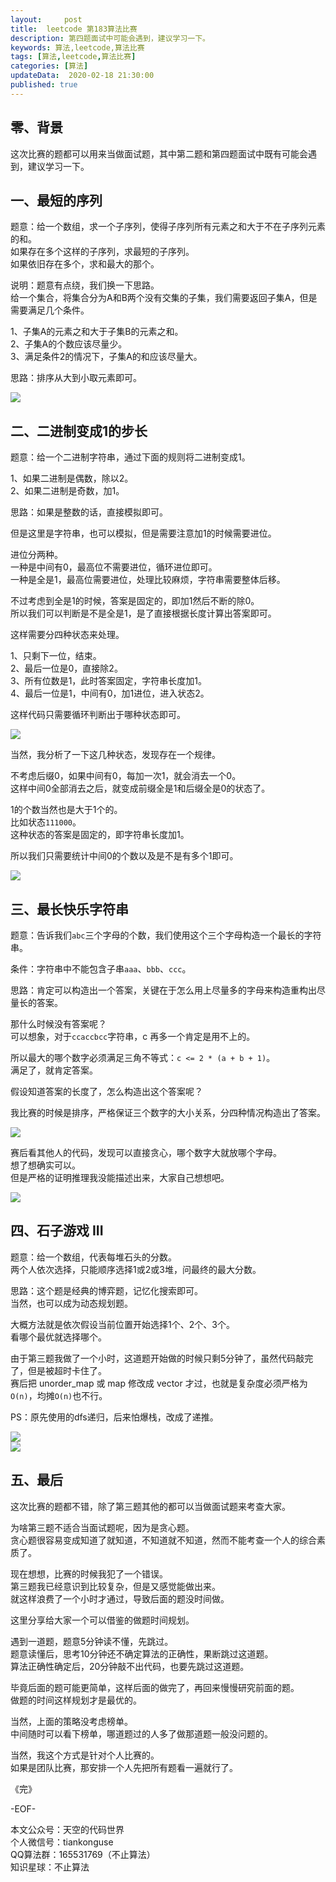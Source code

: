 ```yaml
---   
layout:     post  
title:  leetcode 第183算法比赛  
description: 第四题面试中可能会遇到，建议学习一下。  
keywords: 算法,leetcode,算法比赛  
tags: [算法,leetcode,算法比赛]    
categories: [算法]  
updateData:  2020-02-18 21:30:00  
published: true  
---  
```



## 零、背景  


这次比赛的题都可以用来当做面试题，其中第二题和第四题面试中既有可能会遇到，建议学习一下。  


## 一、最短的序列  


题意：给一个数组，求一个子序列，使得子序列所有元素之和大于不在子序列元素的和。  
如果存在多个这样的子序列，求最短的子序列。  
如果依旧存在多个，求和最大的那个。  


说明：题意有点绕，我们换一下思路。  
给一个集合，将集合分为A和B两个没有交集的子集，我们需要返回子集A，但是需要满足几个条件。  


1、子集A的元素之和大于子集B的元素之和。  
2、子集A的个数应该尽量少。  
3、满足条件2的情况下，子集A的和应该尽量大。  


思路：排序从大到小取元素即可。  



![](http://res2020.tiankonguse.com/images/2020/05/001.png)  


## 二、二进制变成1的步长  


题意：给一个二进制字符串，通过下面的规则将二进制变成1。  


1、如果二进制是偶数，除以2。  
2、如果二进制是奇数，加1。  


思路：如果是整数的话，直接模拟即可。  


但是这里是字符串，也可以模拟，但是需要注意加1的时候需要进位。  


进位分两种。  
一种是中间有0，最高位不需要进位，循环进位即可。  
一种是全是1，最高位需要进位，处理比较麻烦，字符串需要整体后移。  


不过考虑到全是1的时候，答案是固定的，即加1然后不断的除0。  
所以我们可以判断是不是全是1，是了直接根据长度计算出答案即可。  


这样需要分四种状态来处理。  


1、只剩下一位，结束。  
2、最后一位是0，直接除2。  
3、所有位数是1，此时答案固定，字符串长度加1。  
4、最后一位是1，中间有0，加1进位，进入状态2。  


这样代码只需要循环判断出于哪种状态即可。  


![](http://res2020.tiankonguse.com/images/2020/05/002.png)  


当然，我分析了一下这几种状态，发现存在一个规律。  


不考虑后缀0，如果中间有0，每加一次1，就会消去一个0。  
这样中间0全部消去之后，就变成前缀全是1和后缀全是0的状态了。  


1的个数当然也是大于1个的。  
比如状态`111000`。  
这种状态的答案是固定的，即字符串长度加1。  


所以我们只需要统计中间0的个数以及是不是有多个1即可。  


![](http://res2020.tiankonguse.com/images/2020/05/003.png)  



## 三、最长快乐字符串  


题意：告诉我们`abc`三个字母的个数，我们使用这个三个字母构造一个最长的字符串。  


条件：字符串中不能包含子串`aaa`、`bbb`、`ccc`。  


思路：肯定可以构造出一个答案，关键在于怎么用上尽量多的字母来构造重构出尽量长的答案。  


那什么时候没有答案呢？  
可以想象，对于`ccaccbcc`字符串，c 再多一个肯定是用不上的。  


所以最大的哪个数字必须满足三角不等式：`c <= 2 * (a + b + 1)`。  
满足了，就肯定答案。  


假设知道答案的长度了，怎么构造出这个答案呢？  


我比赛的时候是排序，严格保证三个数字的大小关系，分四种情况构造出了答案。  


![](http://res2020.tiankonguse.com/images/2020/05/005.png)  


赛后看其他人的代码，发现可以直接贪心，哪个数字大就放哪个字母。  
想了想确实可以。  
但是严格的证明推理我没能描述出来，大家自己想想吧。  


![](http://res2020.tiankonguse.com/images/2020/05/004.png)  


## 四、石子游戏 III  


题意：给一个数组，代表每堆石头的分数。  
两个人依次选择，只能顺序选择1或2或3堆，问最终的最大分数。  


思路：这个题是经典的博弈题，记忆化搜索即可。  
当然，也可以成为动态规划题。  


大概方法就是依次假设当前位置开始选择1个、2个、3个。  
看哪个最优就选择哪个。  



由于第三题我做了一个小时，这道题开始做的时候只剩5分钟了，虽然代码敲完了，但是被超时卡住了。  
赛后把 unorder\_map 或 map 修改成 vector 才过，也就是复杂度必须严格为`O(n)`，均摊`O(n)`也不行。  


PS：原先使用的dfs递归，后来怕爆栈，改成了递推。  


![](http://res2020.tiankonguse.com/images/2020/05/006.png)  
![](http://res2020.tiankonguse.com/images/2020/05/007.png)  


## 五、最后  


这次比赛的题都不错，除了第三题其他的都可以当做面试题来考查大家。  


为啥第三题不适合当面试题呢，因为是贪心题。  
贪心题很容易变成知道了就知道，不知道就不知道，然而不能考查一个人的综合素质了。  


现在想想，比赛的时候我犯了一个错误。  
第三题我已经意识到比较复杂，但是又感觉能做出来。  
就这样浪费了一个小时才通过，导致后面的题没时间做。  


这里分享给大家一个可以借鉴的做题时间规划。  



遇到一道题，题意5分钟读不懂，先跳过。  
题意读懂后，思考10分钟还不确定算法的正确性，果断跳过这道题。  
算法正确性确定后，20分钟敲不出代码，也要先跳过这道题。  


毕竟后面的题可能更简单，这样后面的做完了，再回来慢慢研究前面的题。  
做题的时间这样规划才是最优的。  


当然，上面的策略没考虑榜单。  
中间随时可以看下榜单，哪道题过的人多了做那道题一般没问题的。  


当然，我这个方式是针对个人比赛的。  
如果是团队比赛，那安排一个人先把所有题看一遍就行了。  


《完》


-EOF-  



本文公众号：天空的代码世界  
个人微信号：tiankonguse  
QQ算法群：165531769（不止算法）  
知识星球：不止算法  

